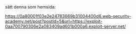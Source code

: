 sätt denna som hemsida: 

https://0a80001f03e2e24783669b31004400d6.web-security-academy.net/post?postId=5&url=https://exploit-0aa700790306e2a083409ad601b000a6.exploit-server.net/
